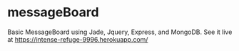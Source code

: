 # messageBoard

Basic MessageBoard using Jade, Jquery, Express, and MongoDB. See it live at https://intense-refuge-9996.herokuapp.com/
